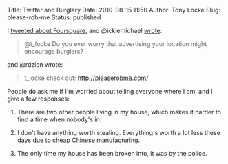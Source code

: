 Title: Twitter and Burglary
Date: 2010-08-15 11:50
Author: Tony Locke
Slug: please-rob-me
Status: published

I [tweeted about Foursquare](http://news.bbc.co.uk/1/hi/uk/8507528.stm), and @icklemichael [wrote](https://twitter.com/icklemichael/status/20289504006):

> @t\_locke Do you ever worry that advertising your location might encourage burglers?

and @rdzien wrote:  

> t\_locke check out: http://pleaserobme.com/  

People do ask me if I'm worried about telling everyone where I am, and I give a few responses:  
  
1. There are two other people living in my house, which makes it harder to find a time when nobody's in.  
  
2. I don't have anything worth stealing. Everything's worth a lot less these days [due to cheap Chinese manufacturing](http://news.bbc.co.uk/1/hi/uk/8507528.stm).

3. The only time my house has been broken into, it was by the police.
